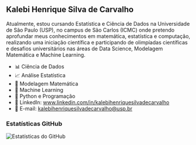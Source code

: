 ## Kalebi Henrique Silva de Carvalho
Atualmente, estou cursando Estatística e Ciência de Dados na Universidade de São Paulo (USP), no campus de São Carlos (ICMC) onde pretendo aprofundar meus conhecimentos em matemática, estatística e computação, realizando uma iniciação científica e participando de olimpíadas científicas e desafios universitários nas áreas de Data Science, Modelagem Matemática e Machine Learning.

-  📊 Ciência de Dados
-  📈 Análise Estatística
-  🧮 Modelagem Matemática
-  🤖 Machine Learning
-  🐍 Python e Programação
-  💼 LinkedIn: www.linkedin.com/in/kalebihenriquesilvadecarvalho
-  📧 E-mail: kalebihenriquesilvadecarvalho@usp.br

  ### Estatísticas GitHub
  ![Estatísticas do GitHub](https://github-readme-stats.vercel.app/api?username=kalebihsdecarvalho&show_icons=true&theme=radical)
